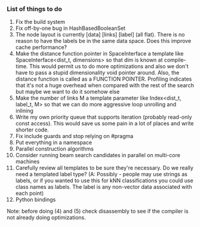 
### List of things to do

1. Fix the build system
2. Fix off-by-one bug in HashBasedBooleanSet
3. The node layout is currently [data] [links] [label] (all flat). There is no reason to have the labels be in the same data space. Does this improve cache performance?
4. Make the distance function pointer in SpaceInterface a template like SpaceInterface<dist_t, dimensions> so that dim is known at compile-time.
This would permit us to do more optimizations and also we don't have to pass a stupid dimensionality void pointer around. Also, the distance function is called as a FUNCTION POINTER. Profiling indicates that it's not a huge overhead when compared with the rest of the search but maybe we want to do it somehow else
5. Make the number of links M a template parameter like Index<dist_t, label_t, M> so that we can do more aggressive loop unrolling and inlining
6. Write my own priority queue that supports iteration (probably read-only const access). This would save us some pain in a lot of places and write shorter code.
7. Fix include guards and stop relying on #pragma
8. Put everything in a namespace
9. Parallel construction algorithms
10. Consider running beam search candidates in parallel on multi-core machines
11. Carefully review all templates to be sure they're necessary. Do we really need a templated label type? (A: Possibly - people may use strings as labels, or if you wanted to use this for kNN classifications you could use class names as labels. The label is any non-vector data associated with each point)
12. Python bindings

Note: before doing (4) and (5) check disassembly to see if the compiler is not already doing optimizations.





